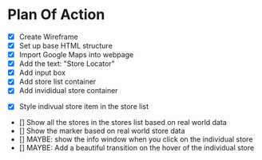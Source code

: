 # Plan Of Action

- [x] Create Wireframe
- [x] Set up base HTML structure
- [x] Import Google Maps into webpage
- [x] Add the text: "Store Locator"
- [x] Add input box
- [x] Add store list container
- [x] Add invididual store container

* [x] Style indivual store item in the store list
* [] Show all the stores in the stores list based on real world data
* [] Show the marker based on real world store data
* [] MAYBE: show the info window when you click on the individual store
* [] MAYBE: Add a beautiful transition on the hover of the individual store
